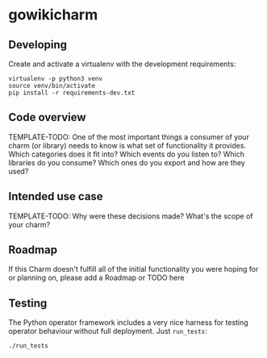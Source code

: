 # gowikicharm

## Developing

Create and activate a virtualenv with the development requirements:

    virtualenv -p python3 venv
    source venv/bin/activate
    pip install -r requirements-dev.txt

## Code overview

TEMPLATE-TODO:
One of the most important things a consumer of your charm (or library)
needs to know is what set of functionality it provides. Which categories
does it fit into? Which events do you listen to? Which libraries do you
consume? Which ones do you export and how are they used?

## Intended use case

TEMPLATE-TODO:
Why were these decisions made? What's the scope of your charm?

## Roadmap

If this Charm doesn't fulfill all of the initial functionality you were
hoping for or planning on, please add a Roadmap or TODO here

## Testing

The Python operator framework includes a very nice harness for testing
operator behaviour without full deployment. Just `run_tests`:

    ./run_tests

